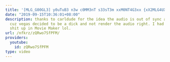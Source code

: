 ```yaml
---
title: '[MLG_G00GL3] y0uTuB3 n3w c0MM3nT s33sT3m xxM0NT4G3xx {xX2MLG4UXx}'
date: "2019-09-15T10:36:01+08:00"
description: thanks to carldude for the idea the audio is out of sync a lil beet again
  cuz vegas decided to be a dick and not render the audio right. I had to match the
  shit up in Movie Maker lol.
url: /nfkrz/zQRwo7SfPFM/
providers:
  youtube:
    id: zQRwo7SfPFM
type: video
---
```

